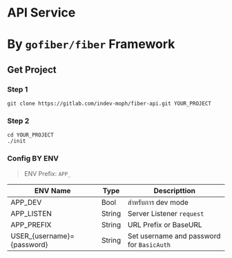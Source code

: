 # API Service
# By `gofiber/fiber` Framework

## Get Project
### Step 1
```shell
git clone https://gitlab.com/indev-moph/fiber-api.git YOUR_PROJECT
```

### Step 2
```shell
cd YOUR_PROJECT
./init
```

### Config BY ENV

> ENV Prefix: `APP_`

| ENV Name                   | Type   | Descripttion                              |
| -------------------------- | ------ | ----------------------------------------- |
| APP_DEV                    | Bool   | สำหรับการ dev mode                         |
| APP_LISTEN                 | String | Server Listener `request`                 |
| APP_PREFIX                 | String | URL Prefix or BaseURL                     |
| USER_{username}={password} | String | Set username and password for `BasicAuth` |

